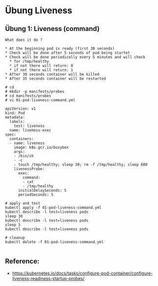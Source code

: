 # Übung Liveness 


## Übung 1: Liveness (command) 

```
What does it do ? 
 
* At the beginning pod is ready (first 30 seconds)
* Check will be done after 5 seconds of pod being startet
* Check will be done periodically every 5 minutes and will check
  * for /tmp/healthy
  * if not there will return: 0 
  * if not there will return: 1 
* After 30 seconds container will be killed
* After 35 seconds container will be restarted
```

```
# cd
# mkdir -p manifests/probes
# cd manifests/probes 
# vi 01-pod-liveness-command.yml 

apiVersion: v1
kind: Pod
metadata:
  labels:
    test: liveness
  name: liveness-exec
spec:
  containers:
  - name: liveness
    image: k8s.gcr.io/busybox
    args:
    - /bin/sh
    - -c
    - touch /tmp/healthy; sleep 30; rm -f /tmp/healthy; sleep 600
    livenessProbe:
      exec:
        command:
        - cat
        - /tmp/healthy
      initialDelaySeconds: 5
      periodSeconds: 5
```

```
# apply and test 
kubectl apply -f 01-pod-liveness-command.yml 
kubectl describe -l test=liveness pods 
sleep 30
kubectl describe -l test=liveness pods 
sleep 5 
kubectl describe -l test=liveness pods 
```

```
# cleanup
kubectl delete -f 01-pod-liveness-command.yml
 
``` 
 
 ## Reference:
 
   * https://kubernetes.io/docs/tasks/configure-pod-container/configure-liveness-readiness-startup-probes/
